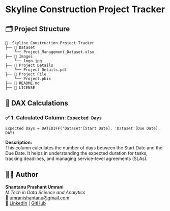 # Skyline Construction Project Tracker

## 🗂️ Project Structure 

```
📁  Skyline Construction Project Tracker 
├── 📁 Dataset  
    └── Project_Management_Dataset.xlsx  
├── 📁 Images  
    └── logo.jpg  
├── 📁 Project Details  
    └── Project Details.pdf  
├── 📁 Project File  
    └── Project.pbix  
├── 📄 README.md  
├── 📄 LICENSE  
```

## 🧮 DAX Calculations

### ✅ 1. Calculated Column: `Expected Days`

```
Expected Days = DATEDIFF('Dataset'[Start Date], 'Dataset'[Due Date], DAY)
```
**Description:** \
This column calculates the number of days between the Start Date and the Due Date. It helps in understanding the expected duration for tasks, tracking deadlines, and managing service-level agreements (SLAs).

## 🙋‍♂️ Author

**Shantanu Prashant Umrani**  
*M.Tech in Data Science and Analytics*  
📧 [umranishantanu@gmail.com](mailto:umranishantanu@gmail.com)  
🔗 [LinkedIn](https://www.linkedin.com/in/shantanu-umrani) | [GitHub](https://github.com/shantanu1109)
